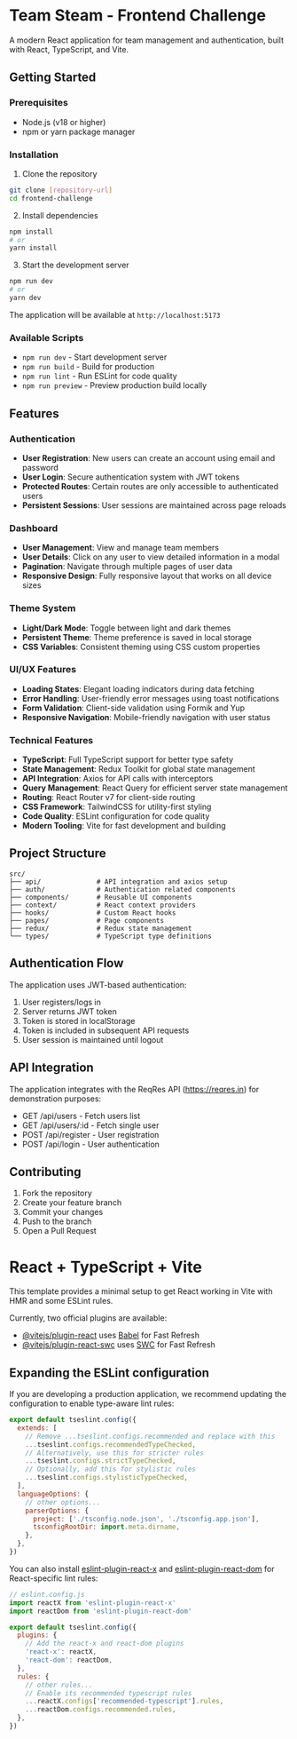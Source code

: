 # Team Steam - Frontend Challenge

A modern React application for team management and authentication, built with React, TypeScript, and Vite.

## Getting Started

### Prerequisites
- Node.js (v18 or higher)
- npm or yarn package manager

### Installation
1. Clone the repository
```bash
git clone [repository-url]
cd frontend-challenge
```

2. Install dependencies
```bash
npm install
# or
yarn install
```

3. Start the development server
```bash
npm run dev
# or
yarn dev
```

The application will be available at `http://localhost:5173`

### Available Scripts

- `npm run dev` - Start development server
- `npm run build` - Build for production
- `npm run lint` - Run ESLint for code quality
- `npm run preview` - Preview production build locally

## Features

### Authentication
- **User Registration**: New users can create an account using email and password
- **User Login**: Secure authentication system with JWT tokens
- **Protected Routes**: Certain routes are only accessible to authenticated users
- **Persistent Sessions**: User sessions are maintained across page reloads

### Dashboard
- **User Management**: View and manage team members
- **User Details**: Click on any user to view detailed information in a modal
- **Pagination**: Navigate through multiple pages of user data
- **Responsive Design**: Fully responsive layout that works on all device sizes

### Theme System
- **Light/Dark Mode**: Toggle between light and dark themes
- **Persistent Theme**: Theme preference is saved in local storage
- **CSS Variables**: Consistent theming using CSS custom properties

### UI/UX Features
- **Loading States**: Elegant loading indicators during data fetching
- **Error Handling**: User-friendly error messages using toast notifications
- **Form Validation**: Client-side validation using Formik and Yup
- **Responsive Navigation**: Mobile-friendly navigation with user status

### Technical Features
- **TypeScript**: Full TypeScript support for better type safety
- **State Management**: Redux Toolkit for global state management
- **API Integration**: Axios for API calls with interceptors
- **Query Management**: React Query for efficient server state management
- **Routing**: React Router v7 for client-side routing
- **CSS Framework**: TailwindCSS for utility-first styling
- **Code Quality**: ESLint configuration for code quality
- **Modern Tooling**: Vite for fast development and building

## Project Structure

```
src/
├── api/              # API integration and axios setup
├── auth/             # Authentication related components
├── components/       # Reusable UI components
├── context/          # React context providers
├── hooks/            # Custom React hooks
├── pages/            # Page components
├── redux/            # Redux state management
└── types/            # TypeScript type definitions
```

## Authentication Flow

The application uses JWT-based authentication:
1. User registers/logs in
2. Server returns JWT token
3. Token is stored in localStorage
4. Token is included in subsequent API requests
5. User session is maintained until logout

## API Integration

The application integrates with the ReqRes API (https://reqres.in) for demonstration purposes:
- GET /api/users - Fetch users list
- GET /api/users/:id - Fetch single user
- POST /api/register - User registration
- POST /api/login - User authentication

## Contributing

1. Fork the repository
2. Create your feature branch
3. Commit your changes
4. Push to the branch
5. Open a Pull Request

# React + TypeScript + Vite

This template provides a minimal setup to get React working in Vite with HMR and some ESLint rules.

Currently, two official plugins are available:

- [@vitejs/plugin-react](https://github.com/vitejs/vite-plugin-react/blob/main/packages/plugin-react) uses [Babel](https://babeljs.io/) for Fast Refresh
- [@vitejs/plugin-react-swc](https://github.com/vitejs/vite-plugin-react/blob/main/packages/plugin-react-swc) uses [SWC](https://swc.rs/) for Fast Refresh

## Expanding the ESLint configuration

If you are developing a production application, we recommend updating the configuration to enable type-aware lint rules:

```js
export default tseslint.config({
  extends: [
    // Remove ...tseslint.configs.recommended and replace with this
    ...tseslint.configs.recommendedTypeChecked,
    // Alternatively, use this for stricter rules
    ...tseslint.configs.strictTypeChecked,
    // Optionally, add this for stylistic rules
    ...tseslint.configs.stylisticTypeChecked,
  ],
  languageOptions: {
    // other options...
    parserOptions: {
      project: ['./tsconfig.node.json', './tsconfig.app.json'],
      tsconfigRootDir: import.meta.dirname,
    },
  },
})
```

You can also install [eslint-plugin-react-x](https://github.com/Rel1cx/eslint-react/tree/main/packages/plugins/eslint-plugin-react-x) and [eslint-plugin-react-dom](https://github.com/Rel1cx/eslint-react/tree/main/packages/plugins/eslint-plugin-react-dom) for React-specific lint rules:

```js
// eslint.config.js
import reactX from 'eslint-plugin-react-x'
import reactDom from 'eslint-plugin-react-dom'

export default tseslint.config({
  plugins: {
    // Add the react-x and react-dom plugins
    'react-x': reactX,
    'react-dom': reactDom,
  },
  rules: {
    // other rules...
    // Enable its recommended typescript rules
    ...reactX.configs['recommended-typescript'].rules,
    ...reactDom.configs.recommended.rules,
  },
})
```
